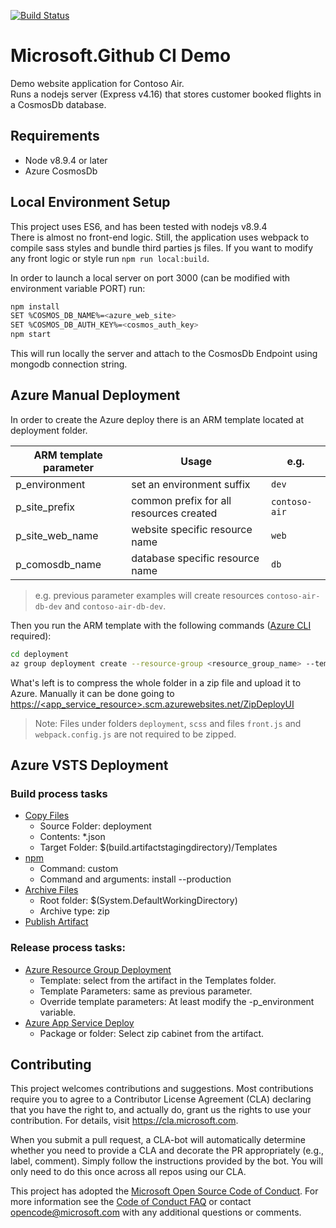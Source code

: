 
[![Build Status](https://dev.azure.com/castillolimon/Proyect1/_apis/build/status/fcocastillol.ContosoAir?branchName=master)](https://dev.azure.com/castillolimon/Proyect1/_build/latest?definitionId=1&branchName=master)

# Microsoft.Github CI Demo

Demo website application for Contoso Air.  
Runs a nodejs server (Express v4.16) that stores customer booked flights in a CosmosDb database.

## Requirements

* Node v8.9.4 or later
* Azure CosmosDb

## Local Environment Setup

This project uses ES6, and has been tested with nodejs v8.9.4  
There is almost no front-end logic. Still, the application uses webpack to compile sass styles and bundle third parties js files. If you want to modify any front logic or style run `npm run local:build`.

In order to launch a local server on port 3000 (can be modified with environment variable PORT) run:

```bash
npm install
SET %COSMOS_DB_NAME%=<azure_web_site>
SET %COSMOS_DB_AUTH_KEY%=<cosmos_auth_key>
npm start
```

This will run locally the server and attach to the CosmosDb Endpoint using mongodb connection string.

## Azure Manual Deployment

In order to create the Azure deploy there is an ARM template located at deployment folder.

ARM template parameter | Usage | e.g.
--- | --- | ---
p_environment | set an environment suffix | `dev`
p_site_prefix | common prefix for all resources created | `contoso-air`
p_site_web_name | website specific resource name | `web`
p_comosdb_name | database specific resource name | `db`

> e.g. previous parameter examples will create resources `contoso-air-db-dev` and `contoso-air-db-dev`.

Then you run the ARM template with the following commands ([Azure CLI](https://docs.microsoft.com/en-us/cli/azure/install-azure-cli?view=azure-cli-latest) required): 

```bash
cd deployment
az group deployment create --resource-group <resource_group_name> --template-file azuredeploy.json --parameters p_environment=dev
```

What's left is to compress the whole folder in a zip file and upload it to Azure. Manually it can be done going to [https://<app_service_resource>.scm.azurewebsites.net/ZipDeployUI](https://docs.microsoft.com/en-us/azure/app-service/app-service-web-get-started-nodejs#deploy-zip-file)

> Note: Files under folders `deployment`, `scss` and files `front.js` and `webpack.config.js` are not required to be zipped.

## Azure VSTS Deployment

### Build process tasks
- [Copy Files](https://go.microsoft.com/fwlink/?LinkID=708389)
  - Source Folder: deployment
  - Contents: *.json
  - Target Folder: $(build.artifactstagingdirectory)/Templates
- [npm](https://go.microsoft.com/fwlink/?LinkID=613746)
  - Command: custom
  - Command and arguments: install --production
- [Archive Files](http://go.microsoft.com/fwlink/?LinkId=809083)
  - Root folder: $(System.DefaultWorkingDirectory)
  - Archive type: zip
- [Publish Artifact](https://go.microsoft.com/fwlink/?LinkID=708390)

### Release process tasks:
- [Azure Resource Group Deployment](https://aka.ms/argtaskreadme)
  - Template: select from the artifact in the Templates folder.
  - Template Parameters: same as previous parameter.
  - Override template parameters: At least modify the -p_environment variable.
- [Azure App Service Deploy](https://aka.ms/azurermwebdeployreadme)
  - Package or folder: Select zip cabinet from the artifact.

## Contributing

This project welcomes contributions and suggestions.  Most contributions require you to agree to a
Contributor License Agreement (CLA) declaring that you have the right to, and actually do, grant us
the rights to use your contribution. For details, visit https://cla.microsoft.com.

When you submit a pull request, a CLA-bot will automatically determine whether you need to provide
a CLA and decorate the PR appropriately (e.g., label, comment). Simply follow the instructions
provided by the bot. You will only need to do this once across all repos using our CLA.

This project has adopted the [Microsoft Open Source Code of Conduct](https://opensource.microsoft.com/codeofconduct/).
For more information see the [Code of Conduct FAQ](https://opensource.microsoft.com/codeofconduct/faq/) or
contact [opencode@microsoft.com](mailto:opencode@microsoft.com) with any additional questions or comments.
